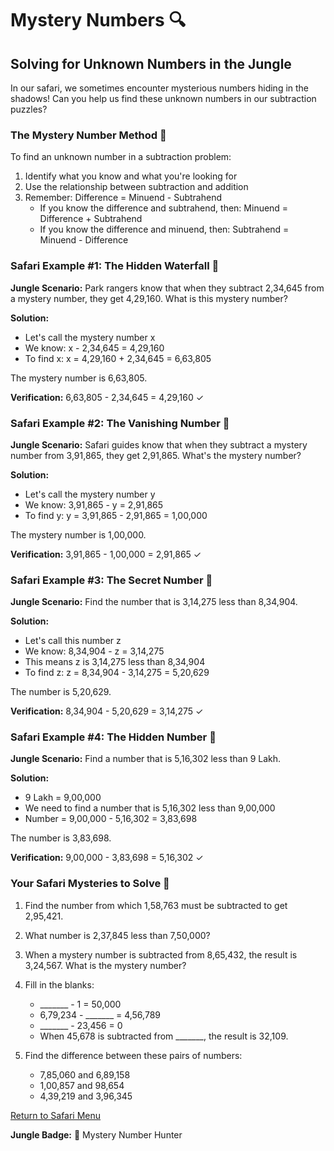 # Mystery Numbers 🔍

## Solving for Unknown Numbers in the Jungle

In our safari, we sometimes encounter mysterious numbers hiding in the shadows! Can you help us find these unknown numbers in our subtraction puzzles?

### The Mystery Number Method 🦊

To find an unknown number in a subtraction problem:
1. Identify what you know and what you're looking for
2. Use the relationship between subtraction and addition
3. Remember: Difference = Minuend - Subtrahend
   - If you know the difference and subtrahend, then: Minuend = Difference + Subtrahend
   - If you know the difference and minuend, then: Subtrahend = Minuend - Difference

### Safari Example #1: The Hidden Waterfall 🌊

**Jungle Scenario:** Park rangers know that when they subtract 2,34,645 from a mystery number, they get 4,29,160. What is this mystery number?

**Solution:**
- Let's call the mystery number x
- We know: x - 2,34,645 = 4,29,160
- To find x: x = 4,29,160 + 2,34,645 = 6,63,805

The mystery number is 6,63,805.

**Verification:** 6,63,805 - 2,34,645 = 4,29,160 ✓

### Safari Example #2: The Vanishing Number 🦜

**Jungle Scenario:** Safari guides know that when they subtract a mystery number from 3,91,865, they get 2,91,865. What's the mystery number?

**Solution:**
- Let's call the mystery number y
- We know: 3,91,865 - y = 2,91,865
- To find y: y = 3,91,865 - 2,91,865 = 1,00,000

The mystery number is 1,00,000.

**Verification:** 3,91,865 - 1,00,000 = 2,91,865 ✓

### Safari Example #3: The Secret Number 🦓

**Jungle Scenario:** Find the number that is 3,14,275 less than 8,34,904.

**Solution:**
- Let's call this number z
- We know: 8,34,904 - z = 3,14,275
- This means z is 3,14,275 less than 8,34,904
- To find z: z = 8,34,904 - 3,14,275 = 5,20,629

The number is 5,20,629.

**Verification:** 8,34,904 - 5,20,629 = 3,14,275 ✓

### Safari Example #4: The Hidden Number 🦛

**Jungle Scenario:** Find a number that is 5,16,302 less than 9 Lakh.

**Solution:**
- 9 Lakh = 9,00,000
- We need to find a number that is 5,16,302 less than 9,00,000
- Number = 9,00,000 - 5,16,302 = 3,83,698

The number is 3,83,698.

**Verification:** 9,00,000 - 3,83,698 = 5,16,302 ✓

### Your Safari Mysteries to Solve 🔎

1. Find the number from which 1,58,763 must be subtracted to get 2,95,421.

2. What number is 2,37,845 less than 7,50,000?

3. When a mystery number is subtracted from 8,65,432, the result is 3,24,567. What is the mystery number?

4. Fill in the blanks:
   - _______ - 1 = 50,000
   - 6,79,234 - _______ = 4,56,789
   - _______ - 23,456 = 0
   - When 45,678 is subtracted from _______, the result is 32,109.

5. Find the difference between these pairs of numbers:
   - 7,85,060 and 6,89,158
   - 1,00,857 and 98,654
   - 4,39,219 and 3,96,345

[Return to Safari Menu](./Subtraction_Safari_Menu.md)

**Jungle Badge:** 🧩 Mystery Number Hunter
